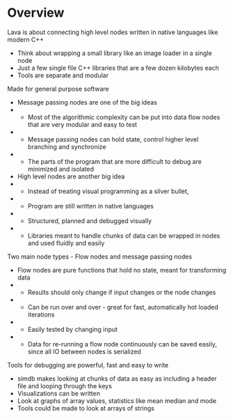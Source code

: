 

# Overview 

Lava is about connecting high level nodes written in native languages like modern C++
-  Think about wrapping a small library like an image loader in a single node
-  Just a few single file C++ libraries that are a few dozen kilobytes each 
-  Tools are separate and modular 

Made for general purpose software 
-  Message passing nodes are one of the big ideas
-  -  Most of the algorithmic complexity can be put into data flow nodes that are very modular and easy to test
-  -  Message passing nodes can hold state, control higher level branching and synchronize 
-  -  The parts of the program that are more difficult to debug are minimized and isolated 
-  High level nodes are another big idea
-  -  Instead of treating visual programming as a silver bullet, 
-  -  Program are still written in native languages 
-  -  Structured, planned and debugged visually  
-  -  Libraries meant to handle chunks of data can be wrapped in nodes and used fluidly and easily

Two main node types - Flow nodes and message passing nodes
-  Flow nodes are pure functions that hold no state, meant for transforming data
-  -  Results should only change if input changes or the node changes 
-  -  Can be run over and over - great for fast, automatically hot loaded iterations  
-  -  Easily tested by changing input
-  -  Data for re-running a flow node continuously can be saved easily, since all IO between nodes is serialized

Tools for debugging are powerful, fast and easy to write 
-  simdb makes looking at chunks of data as easy as including a header file and looping through the keys 
-  Visualizations can be written  
-  Look at graphs of array values, statistics like mean median and mode
-  Tools could be made to look at arrays of strings 


